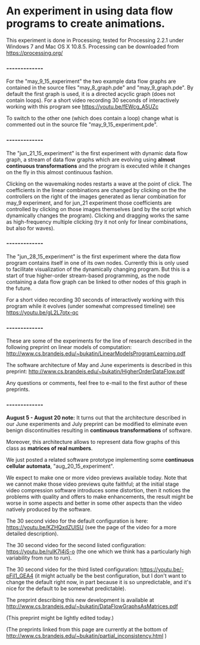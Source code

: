 
An experiment in using data flow programs to create animations.
===============================================================

This experiment is done in Processing;
tested for Processing 2.2.1
under Windows 7 and Mac OS X 10.8.5.
Processing can be downloaded from
https://processing.org/

### -------------

For the "may_9_15_experiment"
the two example data flow graphs are contained in the source files
"may_8_graph.pde" and "may_9_graph.pde". By default the first graph is
used, it is a directed acyclic graph (does not contain loops). 
For a short video recording 30 seconds of interactively working
with this program see https://youtu.be/fEWcg_A5UZc

To switch to the other one (which does contain a loop)
change what is commented out in the source file "may_9_15_experiment.pde".

### -------------

The "jun_21_15_experiment" is the first experiment with
dynamic data flow graph, a stream of data flow graphs
which are evolving using **almost continuous transformations**
and the program is executed while it changes on the fly in this almost
continuous fashion.

Clicking on the wavemaking nodes restarts a wave at the point of
click. The coefficients in the linear combinations are changed
by clicking on the
the controllers on the right of the images generated
as lienar combination for may_9 experiment,
and for jun_21 experiment those coefficients are controlled
by clicking on those images themselves (and by the script
which dynamically changes the program). Clicking and dragging
works the same as high-frequency multiple clicking 
(try it not only for linear
combinations, but also for waves).

### -------------

The "jun_28_15_experiment" is the first experiment where the
data flow program contains itself in one of its own nodes.
Currently this is only used to facilitate visualization
of the dynamically changing program. But this is a start
of true higher-order stream-based programming, as the
node containing a data flow graph can be linked to
other nodes of this graph in the future.

For a short video recording 30 seconds of interactively 
working with this program while it evolves (under
somewhat compressed timeline) see 
https://youtu.be/gL2L7otx-qc

### -------------

These are some of the experiments for the line of research described
in the following preprint on linear models of computation: 
http://www.cs.brandeis.edu/~bukatin/LinearModelsProgramLearning.pdf

The software architecture of May and June experiments is described in
this preprint: http://www.cs.brandeis.edu/~bukatin/HigherOrderDataFlow.pdf

Any questions or comments, feel free to e-mail to the first author
of these preprints.

### -------------

**August 5 - August 20 note:** It turns out that the architecture described
in our June experiments and July preprint can be modified to
eliminate even benign discontinuities resulting in
**continuous transformations** of software.

Moreover, this architecture allows to represent data flow graphs
of this class as **matrices of real numbers**.

We just posted a related software prototype implementing
some **continuous cellular automata**, "aug_20_15_experiment".

We expect to make one or more video previews available today.
Note that we cannot make those video previews quite faithful;
at the initial stage video compression software introduces
some distortion, then it notices the problems with quality
and offers to make enhancements, the result might be worse in
some aspects and better in some other aspects than the video
natively produced by the software.

The 30 second video for the default configuration is here:
https://youtu.be/KZHQxdZUlSU (see the page of the video for
a more detailed description).

The 30 second video for the second listed configuration:
https://youtu.be/rulK7l4jS-o (the one which we think has
a particularly high variability from run to run).

The 30 second video for the third listed configuration:
https://youtu.be/-pFil1_GEA4 (it might actually be the best
configuration, but I don't want to change the default right now,
in part because it is so unpredictable, and it's nice for
the default to be somewhat predictable).

The preprint describing this new development is available at
http://www.cs.brandeis.edu/~bukatin/DataFlowGraphsAsMatrices.pdf

(This preprint might be lightly edited today.)

(The preprints linked from this page are currently at the bottom of
http://www.cs.brandeis.edu/~bukatin/partial_inconsistency.html )
